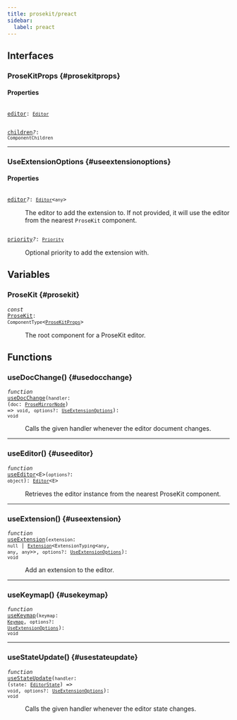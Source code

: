 ```yaml
---
title: prosekit/preact
sidebar:
  label: preact
---
```


## Interfaces

### ProseKitProps {#prosekitprops}

#### Properties

<dl>

<dt>

<code data-typedoc-code><i></i> <a id="editor" href="#editor">editor</a>: [`Editor`](core.md#editor)</code>

</dt>

</dl>

<dl>

<dt>

<code data-typedoc-code><i></i> <a id="children" href="#children">children</a><i>?</i>: `ComponentChildren`</code>

</dt>

</dl>

***

### UseExtensionOptions {#useextensionoptions}

#### Properties

<dl>

<dt>

<code data-typedoc-code><i></i> <a id="editor-1" href="#editor-1">editor</a><i>?</i>: [`Editor`](core.md#editor)\<`any`\></code>

</dt>

<dd>

The editor to add the extension to. If not provided, it will use the
editor from the nearest `ProseKit` component.

</dd>

</dl>

<dl>

<dt>

<code data-typedoc-code><i></i> <a id="priority" href="#priority">priority</a><i>?</i>: [`Priority`](core.md#priority-1)</code>

</dt>

<dd>

Optional priority to add the extension with.

</dd>

</dl>

## Variables

### ProseKit {#prosekit}

<dl>

<dt>

<code data-typedoc-code><i>const</i> <a id="prosekit" href="#prosekit">ProseKit</a>: `ComponentType`\<[`ProseKitProps`](#prosekitprops)\></code>

</dt>

<dd>

The root component for a ProseKit editor.

</dd>

</dl>

## Functions

### useDocChange() {#usedocchange}

<dl>

<dt>

<code data-typedoc-code><i>function</i> <i></i> <a id="usedocchange" href="#usedocchange">useDocChange</a>(`handler`: (`doc`: [`ProseMirrorNode`](pm/model.md#prosemirrornode)) => `void`, `options?`: [`UseExtensionOptions`](#useextensionoptions)): `void`</code>

</dt>

<dd>

Calls the given handler whenever the editor document changes.

</dd>

</dl>

***

### useEditor() {#useeditor}

<dl>

<dt>

<code data-typedoc-code><i>function</i> <i></i> <a id="useeditor" href="#useeditor">useEditor</a>\<E\>(`options?`: `object`): [`Editor`](core.md#editor)\<`E`\></code>

</dt>

<dd>

Retrieves the editor instance from the nearest ProseKit component.

</dd>

</dl>

***

### useExtension() {#useextension}

<dl>

<dt>

<code data-typedoc-code><i>function</i> <i></i> <a id="useextension" href="#useextension">useExtension</a>(`extension`: `null` \| [`Extension`](core.md#extension-1)\<`ExtensionTyping`\<`any`, `any`, `any`\>\>, `options?`: [`UseExtensionOptions`](#useextensionoptions)): `void`</code>

</dt>

<dd>

Add an extension to the editor.

</dd>

</dl>

***

### useKeymap() {#usekeymap}

<dl>

<dt>

<code data-typedoc-code><i>function</i> <i></i> <a id="usekeymap" href="#usekeymap">useKeymap</a>(`keymap`: [`Keymap`](core.md#keymap), `options?`: [`UseExtensionOptions`](#useextensionoptions)): `void`</code>

</dt>

</dl>

***

### useStateUpdate() {#usestateupdate}

<dl>

<dt>

<code data-typedoc-code><i>function</i> <i></i> <a id="usestateupdate" href="#usestateupdate">useStateUpdate</a>(`handler`: (`state`: [`EditorState`](pm/state.md#editorstate)) => `void`, `options?`: [`UseExtensionOptions`](#useextensionoptions)): `void`</code>

</dt>

<dd>

Calls the given handler whenever the editor state changes.

</dd>

</dl>
